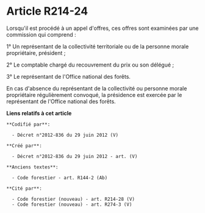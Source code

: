 # Article R214-24

Lorsqu'il est procédé à un appel d'offres, ces offres sont examinées par une commission qui comprend :

1° Un représentant de la collectivité territoriale ou de la personne morale propriétaire, président ;

2° Le comptable chargé du recouvrement du prix ou son délégué ;

3° Le représentant de l'Office national des forêts.

En cas d'absence du représentant de la collectivité ou personne morale propriétaire régulièrement convoqué, la présidence est
exercée par le représentant de l'Office national des forêts.

**Liens relatifs à cet article**

	**Codifié par**:

	  - Décret n°2012-836 du 29 juin 2012 (V)

	**Créé par**:

	  - Décret n°2012-836 du 29 juin 2012 - art. (V)

	**Anciens textes**:

	  - Code forestier - art. R144-2 (Ab)

	**Cité par**:

	  - Code forestier (nouveau) - art. R214-28 (V)
	  - Code forestier (nouveau) - art. R274-3 (V)
